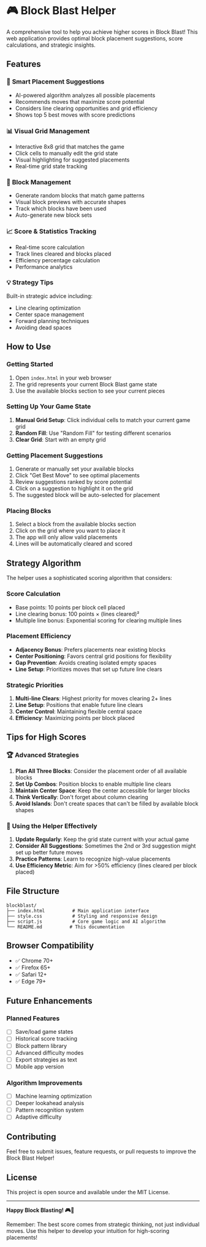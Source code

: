# 🎮 Block Blast Helper

A comprehensive tool to help you achieve higher scores in Block Blast! This web application provides optimal block placement suggestions, score calculations, and strategic insights.

## Features

### 🎯 **Smart Placement Suggestions**
- AI-powered algorithm analyzes all possible placements
- Recommends moves that maximize score potential
- Considers line clearing opportunities and grid efficiency
- Shows top 5 best moves with score predictions

### 📊 **Visual Grid Management**
- Interactive 8x8 grid that matches the game
- Click cells to manually edit the grid state
- Visual highlighting for suggested placements
- Real-time grid state tracking

### 🧩 **Block Management**
- Generate random blocks that match game patterns
- Visual block previews with accurate shapes
- Track which blocks have been used
- Auto-generate new block sets

### 📈 **Score & Statistics Tracking**
- Real-time score calculation
- Track lines cleared and blocks placed
- Efficiency percentage calculation
- Performance analytics

### 💡 **Strategy Tips**
Built-in strategic advice including:
- Line clearing optimization
- Center space management
- Forward planning techniques
- Avoiding dead spaces

## How to Use

### Getting Started
1. Open `index.html` in your web browser
2. The grid represents your current Block Blast game state
3. Use the available blocks section to see your current pieces

### Setting Up Your Game State
1. **Manual Grid Setup**: Click individual cells to match your current game grid
2. **Random Fill**: Use "Random Fill" for testing different scenarios
3. **Clear Grid**: Start with an empty grid

### Getting Placement Suggestions
1. Generate or manually set your available blocks
2. Click "Get Best Move" to see optimal placements
3. Review suggestions ranked by score potential
4. Click on a suggestion to highlight it on the grid
5. The suggested block will be auto-selected for placement

### Placing Blocks
1. Select a block from the available blocks section
2. Click on the grid where you want to place it
3. The app will only allow valid placements
4. Lines will be automatically cleared and scored

## Strategy Algorithm

The helper uses a sophisticated scoring algorithm that considers:

### **Score Calculation**
- Base points: 10 points per block cell placed
- Line clearing bonus: 100 points × (lines cleared)²
- Multiple line bonus: Exponential scoring for clearing multiple lines

### **Placement Efficiency**
- **Adjacency Bonus**: Prefers placements near existing blocks
- **Center Positioning**: Favors central grid positions for flexibility
- **Gap Prevention**: Avoids creating isolated empty spaces
- **Line Setup**: Prioritizes moves that set up future line clears

### **Strategic Priorities**
1. **Multi-line Clears**: Highest priority for moves clearing 2+ lines
2. **Line Setup**: Positions that enable future line clears
3. **Center Control**: Maintaining flexible central space
4. **Efficiency**: Maximizing points per block placed

## Tips for High Scores

### 🏆 **Advanced Strategies**
1. **Plan All Three Blocks**: Consider the placement order of all available blocks
2. **Set Up Combos**: Position blocks to enable multiple line clears
3. **Maintain Center Space**: Keep the center accessible for larger blocks
4. **Think Vertically**: Don't forget about column clearing
5. **Avoid Islands**: Don't create spaces that can't be filled by available block shapes

### 🎯 **Using the Helper Effectively**
1. **Update Regularly**: Keep the grid state current with your actual game
2. **Consider All Suggestions**: Sometimes the 2nd or 3rd suggestion might set up better future moves
3. **Practice Patterns**: Learn to recognize high-value placements
4. **Use Efficiency Metric**: Aim for >50% efficiency (lines cleared per block placed)

## File Structure

```
blockblast/
├── index.html          # Main application interface
├── style.css           # Styling and responsive design
├── script.js           # Core game logic and AI algorithm
└── README.md          # This documentation
```

## Browser Compatibility

- ✅ Chrome 70+
- ✅ Firefox 65+
- ✅ Safari 12+
- ✅ Edge 79+

## Future Enhancements

### Planned Features
- [ ] Save/load game states
- [ ] Historical score tracking
- [ ] Block pattern library
- [ ] Advanced difficulty modes
- [ ] Export strategies as text
- [ ] Mobile app version

### Algorithm Improvements
- [ ] Machine learning optimization
- [ ] Deeper lookahead analysis
- [ ] Pattern recognition system
- [ ] Adaptive difficulty

## Contributing

Feel free to submit issues, feature requests, or pull requests to improve the Block Blast Helper!

## License

This project is open source and available under the MIT License.

---

**Happy Block Blasting! 🎮🚀**

Remember: The best score comes from strategic thinking, not just individual moves. Use this helper to develop your intuition for high-scoring placements!
